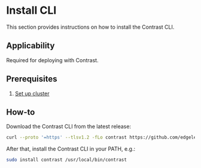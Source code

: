 # Install CLI

This section provides instructions on how to install the Contrast CLI.

## Applicability

Required for deploying with Contrast.

## Prerequisites

1. [Set up cluster](./cluster-setup/aks.md)

## How-to

Download the Contrast CLI from the latest release:

```bash
curl --proto '=https' --tlsv1.2 -fLo contrast https://github.com/edgelesssys/contrast/releases/download/v1.11.0/contrast
```

After that, install the Contrast CLI in your PATH, e.g.:

```bash
sudo install contrast /usr/local/bin/contrast
```
